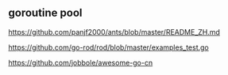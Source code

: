 
## goroutine pool
https://github.com/panjf2000/ants/blob/master/README_ZH.md


https://github.com/go-rod/rod/blob/master/examples_test.go

https://github.com/jobbole/awesome-go-cn